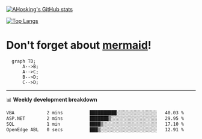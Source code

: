 [![AHosking's GitHub stats](https://github-readme-stats.vercel.app/api?username=ahosking&count_private=true&show_icons=true&theme=onedark&hide_rank=true&include_all_commits=true)](https://github.com/ahosking)

[![Top Langs](https://github-readme-stats.vercel.app/api/top-langs/?username=ahosking&layout=compact&theme=onedark)](https://github.com/ahosking)


# Don't forget about [mermaid](https://github.blog/2022-02-14-include-diagrams-markdown-files-mermaid/)!

```mermaid
  graph TD;
      A-->B;
      A-->C;
      B-->D;
      C-->D;
```
-------

📊 **Weekly development breakdown**

<!--START_SECTION:waka-->

```txt
VBA            2 mins          ██████████░░░░░░░░░░░░░░░   40.03 %
ASP.NET        2 mins          ███████▒░░░░░░░░░░░░░░░░░   29.95 %
SQL            1 min           ████▒░░░░░░░░░░░░░░░░░░░░   17.10 %
OpenEdge ABL   0 secs          ███▒░░░░░░░░░░░░░░░░░░░░░   12.91 %
```

<!--END_SECTION:waka-->
